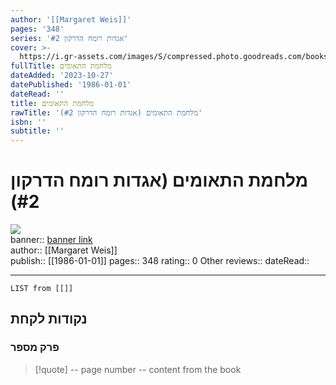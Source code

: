 ```yaml
---
author: '[[Margaret Weis]]'
pages: '348'
series: 'אגדות רומח הדרקון #2'
cover: >-
  https://i.gr-assets.com/images/S/compressed.photo.goodreads.com/books/1598469047l/55133624.jpg
fullTitle: מלחמת התאומים
dateAdded: '2023-10-27'
datePublished: '1986-01-01'
dateRead: ''
title: מלחמת התאומים
rawTitle: 'מלחמת התאומים (אגדות רומח הדרקון #2)'
isbn: ''
subtitle: ''
---
```

# מלחמת התאומים (אגדות רומח הדרקון #2)

![](https:&#x2F;&#x2F;i.gr-assets.com&#x2F;images&#x2F;S&#x2F;compressed.photo.goodreads.com&#x2F;books&#x2F;1598469047l&#x2F;55133624.jpg)  
banner:: [banner link](https:&#x2F;&#x2F;i.gr-assets.com&#x2F;images&#x2F;S&#x2F;compressed.photo.goodreads.com&#x2F;books&#x2F;1598469047l&#x2F;55133624.jpg)  
author:: [[Margaret Weis]]  
publish:: [[1986-01-01]]
pages:: 348
rating:: 0 
Other reviews:: 
dateRead:: 

<hr  style="clear:both"/>



```dataview
LIST from [[]]
```

## נקודות לקחת 

### פרק מספר
> [!quote] -- page number -- 
>  content from the book




```